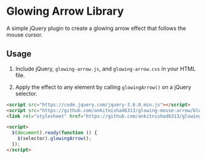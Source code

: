 # Glowing Arrow Library

A simple jQuery plugin to create a glowing arrow effect that follows the mouse cursor.

## Usage

1. Include jQuery, `glowing-arrow.js`, and `glowing-arrow.css` in your HTML file.

2. Apply the effect to any element by calling `glowingArrow()` on a jQuery selector.

```html
<script src="https://code.jquery.com/jquery-3.6.0.min.js"></script>
<script src="https://github.com/ankitnishad6313/glowing-mouse-arrow/blob/master/glowing-arrow.js"></script>
<link rel="stylesheet" href="https://github.com/ankitnishad6313/glowing-mouse-arrow/blob/master/glowing-arrow.css)">

<script>
  $(document).ready(function () {
    $(selector).glowingArrow();
  });
</script>
